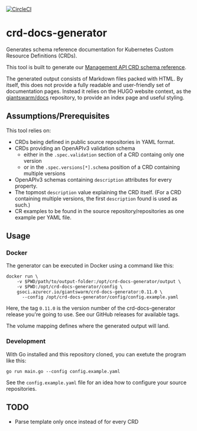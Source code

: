 [![CircleCI](https://circleci.com/gh/giantswarm/crd-docs-generator/tree/master.svg?style=svg&circle-token=2847f4b99edcb9776cbd8ee622b294eb96bfd55f)](https://circleci.com/gh/giantswarm/crd-docs-generator/tree/master)

# crd-docs-generator

Generates schema reference documentation for Kubernetes Custom Resource Definitions (CRDs).

This tool is built to generate our [Management API CRD schema reference](https://docs.giantswarm.io/ui-api/management-api/crd/).

The generated output consists of Markdown files packed with HTML. By itself, this does not provide a fully readable and user-friendly set of documentation pages. Instead it relies on the HUGO website context, as the [giantswarm/docs](https://github.com/giantswarm/docs) repository, to provide an index page and useful styling.

## Assumptions/Prerequisites

This tool relies on:

- CRDs being defined in public source repositories in YAML format.
- CRDs providing an OpenAPIv3 validation schema
  - either in the `.spec.validation` section of a CRD containg only one version
  - or in the `.spec.versions[*].schema` position of a CRD containing multiple versions
- OpenAPIv3 schemas containing `description` attributes for every property.
- The topmost `description` value explaining the CRD itself. (For a CRD containing multiple versions, the first `description` found is used as such.)
- CR examples to be found in the source repository/repositories as one example per YAML file.

## Usage

### Docker

The generator can be executed in Docker using a command like this:

```nohighlight
docker run \
    -v $PWD/path/to/output-folder:/opt/crd-docs-generator/output \
    -v $PWD:/opt/crd-docs-generator/config \
    gsoci.azurecr.io/giantswarm/crd-docs-generator:0.11.0 \
      --config /opt/crd-docs-generator/config/config.example.yaml
```

Here, the tag `0.11.0` is the version number of the crd-docs-generator release you're going to use. See our GitHub releases for available tags.

The volume mapping defines where the generated output will land.

### Development

With Go installed and this repository cloned, you can exetute the program like this:

```nohighlight
go run main.go --config config.example.yaml
```

See the `config.example.yaml` file for an idea how to configure your source repositories.

## TODO

- Parse template only once instead of for every CRD
